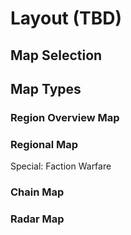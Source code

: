 # Layout (TBD)

## Map Selection 



## Map Types

### Region Overview Map


### Regional Map
Special: Faction Warfare

### Chain Map

### Radar Map

<!--stackedit_data:
eyJoaXN0b3J5IjpbMTUxMTE4MjIyNSwtNDUwMjM2MjgyLDkxOD
UzNDQ3NCwxNDU5NDgxMzI2LC0xMjU0ODIxNzI3XX0=
-->